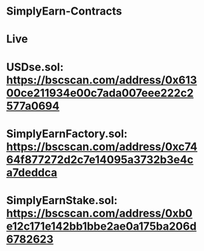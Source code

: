 # SimplyEarn-Contracts
# Live
# USDse.sol:  https://bscscan.com/address/0x61300ce211934e00c7ada007eee222c2577a0694
# SimplyEarnFactory.sol:  https://bscscan.com/address/0xc7464f877272d2c7e14095a3732b3e4ca7deddca
# SimplyEarnStake.sol:  https://bscscan.com/address/0xb0e12c171e142bb1bbe2ae0a175ba206d6782623
